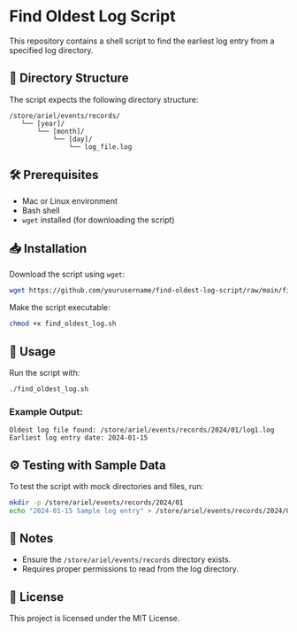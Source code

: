 # Find Oldest Log Script

This repository contains a shell script to find the earliest log entry from a specified log directory.

## 📂 Directory Structure
The script expects the following directory structure:
```
/store/ariel/events/records/
   └── [year]/
       └── [month]/
           └── [day]/
               └── log_file.log
```

## 🛠️ Prerequisites
- Mac or Linux environment
- Bash shell
- `wget` installed (for downloading the script)

## 📥 Installation
Download the script using `wget`:
```bash
wget https://github.com/yourusername/find-oldest-log-script/raw/main/find_oldest_log.sh
```
Make the script executable:
```bash
chmod +x find_oldest_log.sh
```

## 🚀 Usage
Run the script with:
```bash
./find_oldest_log.sh
```

### Example Output:
```
Oldest log file found: /store/ariel/events/records/2024/01/log1.log
Earliest log entry date: 2024-01-15
```

## ⚙️ Testing with Sample Data
To test the script with mock directories and files, run:
```bash
mkdir -p /store/ariel/events/records/2024/01
echo "2024-01-15 Sample log entry" > /store/ariel/events/records/2024/01/log1.log
```

## 📝 Notes
- Ensure the `/store/ariel/events/records` directory exists.
- Requires proper permissions to read from the log directory.

## 🧾 License
This project is licensed under the MIT License.

